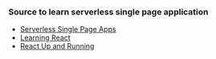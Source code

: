 ### Source to learn serverless single page application

* [Serverless Single Page Apps](https://github.com/benrady/learnjs)
* [Learning React](https://www.kirupa.com/react/)
* [React Up and Running](https://github.com/stoyan/reactbook)
